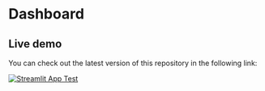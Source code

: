 # Dashboard 

## Live demo

You can check out the latest version of this repository in the following link:

[![Streamlit App Test](https://static.streamlit.io/badges/streamlit_badge_black_white.svg)](https://stiv-dashboard.streamlit.app/)
